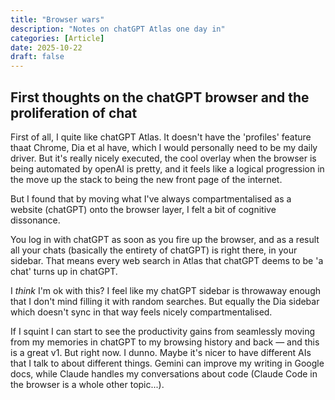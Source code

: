 ```yaml
---
title: "Browser wars"
description: "Notes on chatGPT Atlas one day in"
categories: [Article]
date: 2025-10-22
draft: false
---
```


## First thoughts on the chatGPT browser and the proliferation of chat

First of all, I quite like chatGPT Atlas. It doesn't have the 'profiles' feature thaat Chrome, Dia et al have, which I would personally need to be my daily driver. But it's really nicely executed, the cool overlay when the browser is being automated by openAI is pretty, and it feels like a logical progression in the move up the stack to being the new front page of the internet.

But I found that by moving what I've always compartmentalised as a website (chatGPT) onto the browser layer, I felt a bit of cognitive dissonance.

You log in with chatGPT as soon as you fire up the browser, and as a result all your chats (basically the entirety of chatGPT) is right there, in your sidebar. That means every web search in Atlas that chatGPT deems to be 'a chat' turns up in chatGPT.

I _think_ I'm ok with this? I feel like my chatGPT sidebar is throwaway enough that I don't mind filling it with random searches. But equally the Dia sidebar which doesn't sync in that way feels nicely compartmentalised.

If I squint I can start to see the productivity gains from seamlessly moving from my memories in chatGPT to my browsing history and back — and this is a great v1. But right now. I dunno. Maybe it's nicer to have different AIs that I talk to about different things. Gemini can improve my writing in Google docs, while Claude handles my conversations about code (Claude Code in the browser is a whole other topic...).
